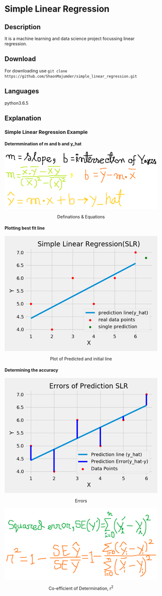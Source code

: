 # Simple Linear Regression
## Description
It is a machine learning and data science project focussing linear regression.

## Download 
For downloading use 
       `git clone https://github.com/ShaonMajumder/simple_linear_regression.git`
## Languages
python3.6.5

## Explanation
### Simple Linear Regression Example
#### Determmination of m and b and y_hat
[![Result Full](https://raw.githubusercontent.com/ShaonMajumder/simple_linear_regression/master/pics/explain1.png)](https://twitter.com/Shaon_Mazoomder)
<p align="center"> Definations & Equations </p>

####

#### Plotting best fit line

[![Result Full](https://raw.githubusercontent.com/ShaonMajumder/simple_linear_regression/master/pics/simple_linear_regression1.png)](https://twitter.com/Shaon_Mazoomder)
<p align="center"> Plot of Predicted and initial line</p>

#### Determining the accuracy

[![Result Full](https://raw.githubusercontent.com/ShaonMajumder/simple_linear_regression/master/pics/errors1.png)](https://twitter.com/Shaon_Mazoomder)
<p align="center"> Errors </p>

[![Result Full](https://raw.githubusercontent.com/ShaonMajumder/simple_linear_regression/master/pics/co_efficient_of_determination.png)](https://twitter.com/Shaon_Mazoomder)
<p align="center"> Co-efficient of Determination, r<sup>2</sup> </p>

